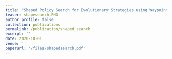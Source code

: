 ```yaml
---
title: "Shaped Policy Search for Evolutionary Strategies using Waypoints"
teaser: shapesearch.PNG
author_profile: false
collection: publications
permalink: /publication/shaped_search
excerpt: ''
date: 2020-10-01
venue: ''
paperurl: '/files/shapedsearch.pdf'
---
```

